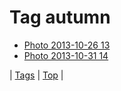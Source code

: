 <!--
title: Tag autumn
date: 2020-06-28T15:26:59.019Z
tags:
-->
# Tag autumn

 * [Photo 2013-10-26 13](65130213810.md)
 * [Photo 2013-10-31 14](65612289955.md)

| [Tags](tags.md) | [Top](index.md) |
